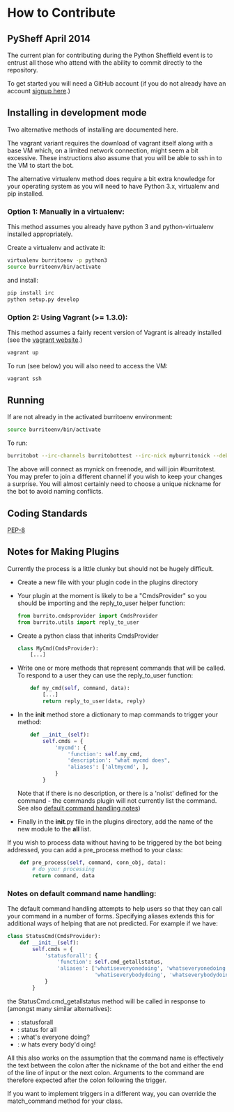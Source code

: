 # How to Contribute

## PySheff April 2014

The current plan for contributing during the Python Sheffield event is to
entrust all those who attend with the ability to commit directly to the
repository.

To get started you will need a GitHub account (if you do not already have an
account [signup here](https://github.com/signup/free).)

## Installing in development mode

Two alternative methods of installing are documented here.

The vagrant variant requires the download of vagrant itself along with a base
VM which, on a limited network connection, might seem a bit excessive. These
instructions also assume that you will be able to ssh in to the VM to start
the bot.

The alternative virtualenv method does require a bit extra knowledge for your
operating system as you will need to have Python 3.x, virtualenv and pip
installed.

### Option 1: Manually in a virtualenv:

This method assumes you already have python 3 and python-virtualenv installed
appropriately.

Create a virtualenv and activate it:
```sh
virtualenv burritoenv -p python3
source burritoenv/bin/activate
```

and install:
```sh
pip install irc
python setup.py develop
```

### Option 2: Using Vagrant (>= 1.3.0):

This method assumes a fairly recent version of Vagrant is already installed
(see the [vagrant website](http://www.vagrantup.com).)

```sh
vagrant up
```

To run (see below) you will also need to access the VM:

```sh
vagrant ssh
```

## Running

If are not already in the activated burritoenv environment:
```sh
source burritoenv/bin/activate
```

To run:
```sh
burritobot --irc-channels burritobottest --irc-nick myburritonick --debug
```

The above will connect as mynick on freenode, and will join #burritotest. You
may prefer to join a different channel if you wish to keep your changes a
surprise. You will almost certainly need to choose a unique nickname for the
bot to avoid naming conflicts.

## Coding Standards

[PEP-8](https://www.python.org/dev/peps/pep-0008/)

## Notes for Making Plugins

Currently the process is a little clunky but should not be hugely difficult.

* Create a new file with your plugin code in the plugins directory
* Your plugin at the moment is likely to be a "CmdsProvider" so you should be
  importing and the reply_to_user helper function:

  ```python
  from burrito.cmdsprovider import CmdsProvider
  from burrito.utils import reply_to_user
  ```
* Create a python class that inherits CmdsProvider
  ```python
  class MyCmd(CmdsProvider):
      [...]
  ```
* Write one or more methods that represent commands that will be called. To
  respond to a user they can use the reply_to_user function:
  ```python
      def my_cmd(self, command, data):
          [...]
          return reply_to_user(data, reply)
  ```
* In the __init__ method store a dictionary to map commands to trigger your
  method:
  ```python
      def __init__(self):
          self.cmds = {
              'mycmd': {
                  'function': self.my_cmd,
                  'description': "what mycmd does",
                  'aliases': ['altmycmd', ],
              }
          }
  ```
  Note that if there is no description, or there is a 'nolist' defined for the
  command - the commands plugin will not currently list the command.
  See also [default command handling notes](#command-name-notes))
* Finally in the __init__.py file in the plugins directory, add the name of
  the new module to the __all__ list.

If you wish to process data without having to be triggered by the bot being
addressed, you can add a pre_process method to your class:
```python
    def pre_process(self, command, conn_obj, data):
        # do your processing
        return command, data
```

### <a name="command-name-notes"></a>Notes on default command name handling:

The default command handling attempts to help users so that they can call your
command in a number of forms. Specifying aliases extends this for additional
ways of helping that are not predicted. For example if we have:
```python
class StatusCmd(CmdsProvider):
    def __init__(self):
        self.cmds = {
            'statusforall': {
                'function': self.cmd_getallstatus,
                'aliases': ['whatiseveryonedoing', 'whatseveryonedoing',
                            'whatiseverybodydoing', 'whatseverybodydoing', ],
            }
        }
```
the StatusCmd.cmd_getallstatus method will be called in response to (amongst
many similar alternatives):
* <botname>: statusforall
* <botname>: status for all
* <botname>: what's everyone doing?
* <botname>: w hats every body'd oing!

All this also works on the assumption that the command name is effectively the
text between the colon after the nickname of the bot and either the end of the
line of input or the next colon. Arguments to the command are therefore
expected after the colon following the trigger.

If you want to implement triggers in a different way, you can override the
match_command method for your class.

